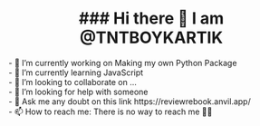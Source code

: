 <h1 align="Center">### Hi there 👋 I am @TNTBOYKARTIK</h1>
- 🔭 I’m currently working on Making my own Python Package <br>
- 🌱 I’m currently learning JavaScript <br>
- 👯 I’m looking to collaborate on ... <br>
- 🤔 I’m looking for help with someone <br>
- 💬 Ask me any doubt on this link https://reviewrebook.anvil.app/ <br>
- 📫 How to reach me: There is no way to reach me 🤪🤪 <br>
